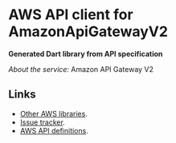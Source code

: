 # AWS API client for AmazonApiGatewayV2

**Generated Dart library from API specification**

*About the service:*
Amazon API Gateway V2

## Links

- [Other AWS libraries](https://github.com/agilord/aws_client/tree/master/generated).
- [Issue tracker](https://github.com/agilord/aws_client/issues).
- [AWS API definitions](https://github.com/aws/aws-sdk-js/tree/master/apis).
